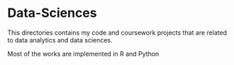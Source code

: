 # Data-Sciences

This directories contains my code and coursework projects that are related to data analytics and data sciences.

Most of the works are implemented in R and Python
